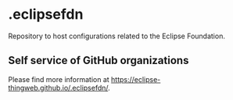 # .eclipsefdn

Repository to host configurations related to the Eclipse Foundation.

## Self service of GitHub organizations

Please find more information at <https://eclipse-thingweb.github.io/.eclipsefdn/>.
